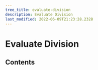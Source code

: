 ```yaml
---
tree_title: evaluate-division
description: Evaluate Division
last_modified: 2022-06-09T21:23:28.2328
---
```


# Evaluate Division

## Contents
